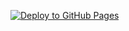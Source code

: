 [![Deploy to GitHub Pages](https://github.com/MarkoMelle/train-booking-react/actions/workflows/main.yml/badge.svg?branch=main)](https://github.com/MarkoMelle/train-booking-react/actions/workflows/main.yml)  
